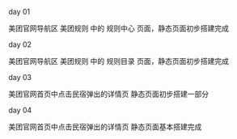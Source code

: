 day 01

美团官网导航区 美团规则 中的 规则中心 页面，静态页面初步搭建完成

day 02

美团官网导航区 美团规则 中的 规则目录 页面，静态页面初步搭建完成

day 03

美团官网首页中点击民宿弹出的详情页 静态页面初步搭建一部分

day 04

美团官网首页中点击民宿弹出的详情页 静态页面基本搭建完成